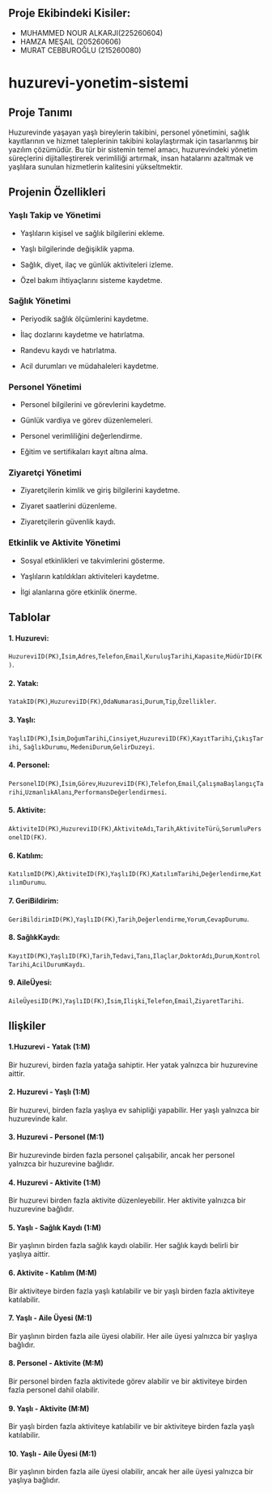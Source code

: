 ## Proje Ekibindeki Kisiler:

* MUHAMMED NOUR ALKARJI(225260604)
* HAMZA MEŞAIL (205260606)
* MURAT CEBBUROĞLU (215260080)
# huzurevi-yonetim-sistemi

## Proje Tanımı

Huzurevinde yaşayan yaşlı bireylerin takibini, personel yönetimini, sağlık kayıtlarının ve hizmet taleplerinin takibini kolaylaştırmak için tasarlanmış bir yazılım çözümüdür. Bu tür bir sistemin temel amacı, huzurevindeki yönetim süreçlerini dijitalleştirerek verimliliği artırmak, insan hatalarını azaltmak ve yaşlılara sunulan hizmetlerin kalitesini yükseltmektir.

## Projenin Özellikleri

### Yaşlı Takip ve Yönetimi

* Yaşlıların kişisel ve sağlık bilgilerini ekleme.                                                           

* Yaşlı bilgilerinde değişiklik yapma.                                                           

* Sağlık, diyet, ilaç ve günlük aktiviteleri izleme.                                                           

* Özel bakım ihtiyaçlarını sisteme kaydetme.                                                           

### Sağlık Yönetimi

* Periyodik sağlık ölçümlerini kaydetme.

* İlaç dozlarını kaydetme ve hatırlatma.

* Randevu kaydı ve hatırlatma.

* Acil durumları ve müdahaleleri kaydetme.

### Personel Yönetimi

* Personel bilgilerini ve görevlerini kaydetme.

* Günlük vardiya ve görev düzenlemeleri.

* Personel verimliliğini değerlendirme.

* Eğitim ve sertifikaları kayıt altına alma.

### Ziyaretçi Yönetimi

* Ziyaretçilerin kimlik ve giriş bilgilerini kaydetme.

* Ziyaret saatlerini düzenleme.

* Ziyaretçilerin güvenlik kaydı.

### Etkinlik ve Aktivite Yönetimi

* Sosyal etkinlikleri ve takvimlerini gösterme.

* Yaşlıların katıldıkları aktiviteleri kaydetme.

* İlgi alanlarına göre etkinlik önerme.

## Tablolar

<h4>1. Huzurevi:</h4>
<code>HuzureviID(PK)</code>,<code>İsim</code>,<code>Adres</code>,<code>Telefon</code>,<code>Email</code>,<code>KuruluşTarihi</code>,<code>Kapasite</code>,<code>MüdürID(FK)</code>.
<h4>2. Yatak:</h4>
<code>YatakID(PK)</code>,<code>HuzureviID(FK)</code>,<code>OdaNumarasi</code>,<code>Durum</code>,<code>Tip</code>,<code>Özellikler</code>.
<h4>3. Yaşlı:</h4>
<code>YaşlıID(PK)</code>,<code>İsim</code>,<code>DoğumTarihi</code>,<code>Cinsiyet</code>,<code>HuzureviID(FK)</code>,<code>KayıtTarihi</code>,<code>ÇıkışTarihi</code>,
<code>SağlıkDurumu</code>, <code>MedeniDurum</code>,<code>GelirDuzeyi</code>.
<h4>4. Personel:</h4>
<code>PersonelID(PK)</code>,<code>İsim</code>,<code>Görev</code>,<code>HuzureviID(FK)</code>,<code>Telefon</code>,<code>Email</code>,<code>ÇalışmaBaşlangıçTarihi</code>,<code>UzmanlıkAlanı</code>,<code>PerformansDeğerlendirmesi</code>.
<h4>5. Aktivite:</h4>
<code>AktiviteID(PK)</code>,<code>HuzureviID(FK)</code>,<code>AktiviteAdı</code>,<code>Tarih</code>,<code>AktiviteTürü</code>,<code>SorumluPersonelID(FK)</code>.
<h4>6. Katılım:</h4>
<code>KatılımID(PK)</code>,<code>AktiviteID(FK)</code>,<code>YaşlıID(FK)</code>,<code>KatılımTarihi</code>,<code>Değerlendirme</code>,<code>KatılımDurumu</code>.
<h4>7. GeriBildirim:</h4>
<code>GeriBildirimID(PK)</code>,<code>YaşlıID(FK)</code>,<code>Tarih</code>,<code>Değerlendirme</code>,<code>Yorum</code>,<code>CevapDurumu</code>.
<h4>8. SağlıkKaydı:</h4>
<code>KayıtID(PK)</code>,<code>YaşlıID(FK)</code>,<code>Tarih</code>,<code>Tedavi</code>,<code>Tanı</code>,<code>Ilaçlar</code>,<code>DoktorAdı</code>,<code>Durum</code>,<code>KontrolTarihi</code>,<code>AcilDurumKaydı</code>.
<h4>9. AileÜyesi:</h4>
<code>AileÜyesiID(PK)</code>,<code>YaşlıID(FK)</code>,<code>İsim</code>,<code>Ilişki</code>,<code>Telefon</code>,<code>Email</code>,<code>ZiyaretTarihi</code>.

## Ilişkiler

<h4> 1.Huzurevi - Yatak (1:M)</h4>

Bir huzurevi, birden fazla yatağa sahiptir. Her yatak yalnızca bir huzurevine aittir.
<h4> 2. Huzurevi - Yaşlı (1:M)</h4>

Bir huzurevi, birden fazla yaşlıya ev sahipliği yapabilir. Her yaşlı yalnızca bir huzurevinde kalır.
<h4> 3. Huzurevi - Personel (M:1)</h4>

Bir huzurevinde birden fazla personel çalışabilir, ancak her personel yalnızca bir huzurevine bağlıdır.
<h4> 4. Huzurevi - Aktivite (1:M)</h4>

Bir huzurevi birden fazla aktivite düzenleyebilir. Her aktivite yalnızca bir huzurevine bağlıdır.
<h4> 5. Yaşlı - Sağlık Kaydı (1:M)</h4>

Bir yaşlının birden fazla sağlık kaydı olabilir. Her sağlık kaydı belirli bir yaşlıya aittir.
<h4> 6. Aktivite - Katılım (M:M)</h4>

Bir aktiviteye birden fazla yaşlı katılabilir ve bir yaşlı birden fazla aktiviteye katılabilir.

<h4> 7. Yaşlı - Aile Üyesi (M:1)</h4>

Bir yaşlının birden fazla aile üyesi olabilir. Her aile üyesi yalnızca bir yaşlıya bağlıdır.
<h4> 8. Personel - Aktivite (M:M)</h4>

Bir personel birden fazla aktivitede görev alabilir ve bir aktiviteye birden fazla personel dahil olabilir.
<h4> 9. Yaşlı - Aktivite (M:M)</h4>

Bir yaşlı birden fazla aktiviteye katılabilir ve bir aktiviteye birden fazla yaşlı katılabilir.
<h4> 10. Yaşlı - Aile Üyesi (M:1)</h4>

Bir yaşlının birden fazla aile üyesi olabilir, ancak her aile üyesi yalnızca bir yaşlıya bağlıdır.
